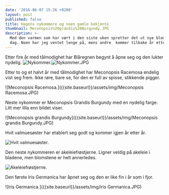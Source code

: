 ```yaml
---
date: '2016-06-07 15:26 +0200'
layout: post
published: false
title: Hagens nykommere og noen gamle bekjente
thumbnail: Meconopsis%20grandis%20Burgundy.JPG
description: >-
  Med den varmen som har vært i den siste uken spretter det ut nye blomster hver
  dag. Noen har jeg ventet lenge på, mens andre  kommer tilbake år etter år.
---
```


Etter fire år med tålmodighet har Blåregnen begynt å åpne seg og den lukter nydelig.
![Nykommer.]({{site.baseurl}}/assets/img/Nykommer.JPG)![Nykommer.JPG]({{site.baseurl}}/assets/img/Nykommer.JPG)

Etter to og et halvt år med tålmodighet har Meconopsis Racemosa endelig vist seg frem. Ikke røre, bare se, for den er full av spisse, stikkende pigger.

![Meconopsis Racemosa.]({{site.baseurl}}/assets/img/Meconopsis Racemosa.JPG)

Neste nykommer er Meconopsis Grandis Burgundy med en nydelig farge. Litt mer lilla enn bildet viser. 

![Meconopsis grandis Burgundy]({{site.baseurl}}/assets/img/Meconopsis grandis Burgundy.JPG)

Hvit valmuesøster har etablert seg godt og kommer igjen år etter år. 

![Hvit valmuesøster.]({{site.baseurl}}/assets/img/Hvit%20valmues%C3%B8ster.JPG)

Den neste nykommeren er akeleiefrøstjerne. Ligner veldig på akeleie i bladene, men blomstene er helt annerledes.

![Akeleiefrøstjerne.]({{site.baseurl}}/assets/img/Akeleiefrøstjerne.JPG)

Den første Iris Germanica har åpnet seg og den er like fin i år som i fjor.

![Iris Germanica.]({{site.baseurl}}/assets/img/iris Germanica.JPG)
